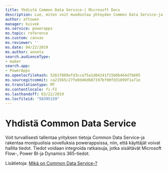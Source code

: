 ```yaml
---
title: Yhdistä Common Data Service-| Microsoft Docs
description: Lue, miten voit muodostaa yhteyden Common Data Service-ja käyttää sitä sovellusten luomiseen powerappsissa.
author: aftowen
manager: kvivek
ms.service: powerapps
ms.topic: reference
ms.custom: canvas
ms.reviewer: ''
ms.date: 04/22/2019
ms.author: anneta
search.audienceType:
- maker
search.app:
- PowerApps
ms.openlocfilehash: 5261f089efd3cce75a1d84241f15b0b464d7b605
ms.sourcegitcommit: ca21565c27fe0d46db87197bf00fd31899f1a71e
ms.translationtype: MT
ms.contentlocale: fi-FI
ms.lasthandoff: 03/22/2019
ms.locfileid: "58395159"
---
```

# <a name="connect-to-common-data-service"></a>Yhdistä Common Data Service

Voit turvallisesti tallentaa yrityksen tietoja Common Data Service-ja rakentaa monipuolisia sovelluksia powerappsissa, niin, että käyttäjät voivat hallita tiedot. Tiedot voidaan integroida ratkaisuja, jotka sisältävät Microsoft Flow-, Power BI-ja Dynamics 365-tiedot.

Lisätietoja: [Mikä on Common Data Service-?](../../common-data-service/data-platform-intro.md)
